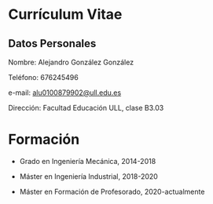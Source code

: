# Currículum Vitae

## Datos Personales

Nombre: Alejandro González González

Teléfono: 676245496

e-mail: alu0100879902@ull.edu.es

Dirección: Facultad Educación ULL, clase B3.03

# Formación

* Grado en Ingeniería Mecánica, 2014-2018

* Máster en Ingeniería Industrial, 2018-2020

* Máster en Formación de Profesorado, 2020-actualmente



